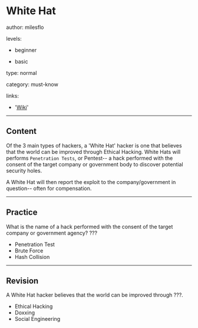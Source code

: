 # White Hat
author: milesflo

levels:

  - beginner

  - basic

type: normal

category: must-know

links:

  - '[Wiki](https://en.wikipedia.org/wiki/White_hat_%28computer_security%29)'

---
## Content

Of the 3 main types of hackers, a 'White Hat' hacker is one that believes that the world can be improved through Ethical Hacking. White Hats will performs `Penetration Tests`, or Pentest-- a hack performed with the consent of the target company or government body to discover potential security holes. 

A White Hat will then report the exploit to the company/government in question-- often for compensation. 

---
## Practice

What is the name of a hack performed with the consent of the target company or government agency?
???

* Penetration Test
* Brute Force
* Hash Collision

---
## Revision

A White Hat hacker believes that the world can be improved through ???.


* Ethical Hacking
* Doxxing
* Social Engineering
